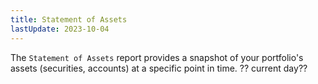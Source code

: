 ```yaml
---
title: Statement of Assets
lastUpdate: 2023-10-04
---
```


The `Statement of Assets` report provides a snapshot of your portfolio's assets (securities, accounts) at a specific point in time. ?? current day??

 